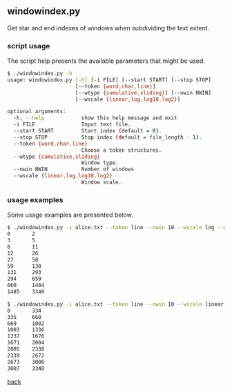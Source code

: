 ## windowindex.py
Get star and end indexes of windows when subdividing the text extent.
 

### script usage 
The script help presents the available parameters that might be used.

~~~ bash
$ ./windowindex.py -h
usage: windowindex.py [-h] [-i FILE] [--start START] [--stop STOP]
                      [--token {word,char,line}]
                      [--wtype {cumulative,sliding}] [--nwin NWIN]
                      [--wscale {linear,log,log10,log2}]

optional arguments:
  -h, --help            show this help message and exit
  -i FILE               Input text file.
  --start START         Start index (default = 0).
  --stop STOP           Stop index (default = file_length - 1).
  --token {word,char,line}
                        Choose a token structures.
  --wtype {cumulative,sliding}
                        Window type.
  --nwin NWIN           Number of windows
  --wscale {linear,log,log10,log2}
                        Window scale.
~~~

### usage examples
Some usage examples are presented below.

~~~ bash
$ ./windowindex.py -i alice.txt --token line --nwin 10 --wscale log --wtype sliding
0       2
3       5
6       11
12      26
27      58
59      130
131     293
294     659
660     1484
1485    3340
~~~

~~~ bash
$ ./windowindex.py -i alice.txt --token line --nwin 10 --wscale linear --wtype sliding
0       334
335     668
669     1002
1003    1336
1337    1670
1671    2004
2005    2338
2339    2672
2673    3006
3007    3340
~~~


[back](./)

